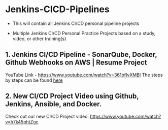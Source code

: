 # Jenkins-CICD-Pipelines
- This will contain all Jenkins CI/CD personal pipeline projects

- Multiple Jenkins CI/CD Personal Practice Projects based on a study, video, or other training(s)

## 1. Jenkins CI/CD Pipeline - SonarQube, Docker, Github Webhooks on AWS | Resume Project

YouTube Link - https://www.youtube.com/watch?v=361bfIvXMBI
The steps by steps can be found [here](https://github.com/btchanque/IT/blob/main/Jenkins-CICD-Pipelines/GitHub-SonarQube-Docker/CICD_Pipeline_GH-SQ-DK-Sl_Process.md)

## 2. New CI/CD Project Video using Github, Jenkins, Ansible, and Docker.

Check out our new CI/CD Project video.
https://www.youtube.com/watch?v=h7k45phtZgc
